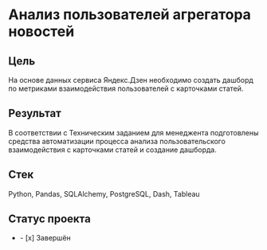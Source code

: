 # Анализ пользователей агрегатора новостей
## Цель
На основе данных сервиса Яндекс.Дзен необходимо создать дашборд по метриками взаимодействия пользователей с карточками статей.
## Результат
В соответствии с Техническим заданием для менеджента подготовлены средства автоматизации процесса анализа пользовательского взаимодействия с карточками статей и создание дашборда.   
## Стек
Python, Pandas, SQLAlchemy, PostgreSQL, Dash, Tableau
## Статус проекта
<ul><li>- [x] Завершён</li>




